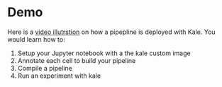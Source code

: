 # Demo

Here is a [video illutrstion](https://drive.google.com/file/d/108YfqbhhBers4OqEQJfp1BHCHdxJOU8F/view?usp=sharing) on how a pipepline is deployed with Kale. You would learn how to:

   1.  Setup your Jupyter notebook with a the kale custom image 
   2.  Annotate each cell to build your pipeline
   3.  Compile a pipeline
   4.  Run an experiment with kale
